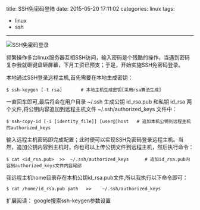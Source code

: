 title: SSH免密码登陆
date: 2015-05-20 17:11:02
categories: linux
tags:
  - linux
  - ssh
---
<img src="http://7xlmfk.com1.z0.glb.clouddn.com/imgs/linux/ssh.jpg" alt="SSH免密码登录" />

频繁操作多台linux服务器互相SSH访问，输入密码是个残酷的操作，当遇到密码复杂我就砸键盘砸屏幕，下月工资已预支；于是，开始实施SSH免密码登录。

<!-- more -->

本地通过SSH登录远程主机,首先需要在本地生成密钥：

	$ ssh-keygen [-t rsa]		# 本地主机生成密钥[采用rsa算法生成]

一直回车即可,最后将会在用户目录 ~/.ssh 生成公钥 id_rsa.pub 和私钥 id_rsa 两个文件,将公钥内容追加到远程主机文件 ~/.ssh/authorized_keys 文件中：
    
    $ ssh-copy-id [-i [identity_file]] [user@]host   # 追加本机公钥到远程主机的authorized_keys

输入远程主机密码即完成配置；此时便可以实现SSH免密码登录远程主机。当然，追加公钥内容到主机时，你也可以上传公钥文件到远程主机，然后执行命令：

	$ cat <id_rsa.pub>  >>  ~/.ssh/authorized_keys		# 追加id_rsa.pub内容到authorized_keys文件内容尾部

我远程主机home目录存在本机公钥id_rsa.pub文件,所以我执行以下命令即可：

	$ cat /home/id_rsa.pub path   >>    ~/.ssh/authorized_keys

扩展阅读： google搜索ssh-keygen参数设置